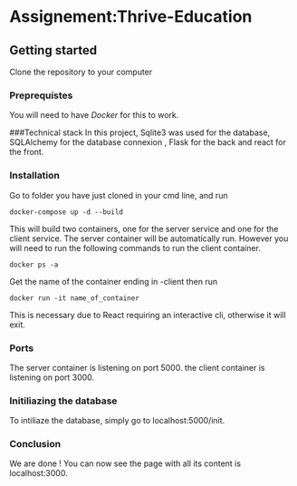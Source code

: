 # Assignement:Thrive-Education

## Getting started

Clone the repository to your computer

### Preprequistes
You will need to have *Docker* for this to work.

###Technical stack
In this project, Sqlite3 was used for the database, SQLAlchemy for the database connexion , Flask for the back and react for the front.

### Installation
Go to folder you have just cloned in your cmd line, and run 
```
docker-compose up -d --build
```
This will build two containers, one for the server service and one for the client service.
The server container will be automatically run.
However you will need to run the following commands to run the client container.
```
docker ps -a
```
Get the name of the container ending in -client then run

```
docker run -it name_of_container
```
This is necessary due to React requiring an interactive cli, otherwise it will exit.

### Ports
The server container is listening on port 5000.
the client container is listening on port 3000.

### Initiliazing the database
To intiliaze the database, simply go to localhost:5000/init.
### Conclusion
We are done ! You can now see the page with all its content is localhost:3000.
